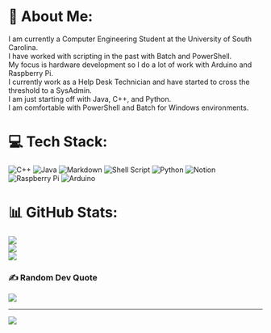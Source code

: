 # 💫 About Me:
I am currently a Computer Engineering Student at the University of South Carolina.<br>I have worked with scripting in the past with Batch and PowerShell. <br>My focus is hardware development so I do a lot of work with Arduino and Raspberry Pi.<br>I currently work as a Help Desk Technician and have started to cross the threshold to a SysAdmin.<br>I am just starting off with Java, C++, and Python. <br>I am comfortable with PowerShell and Batch for Windows environments.

# 💻 Tech Stack:
![C++](https://img.shields.io/badge/c++-%2300599C.svg?style=for-the-badge&logo=c%2B%2B&logoColor=white) ![Java](https://img.shields.io/badge/java-%23ED8B00.svg?style=for-the-badge&logo=java&logoColor=white) ![Markdown](https://img.shields.io/badge/markdown-%23000000.svg?style=for-the-badge&logo=markdown&logoColor=white) ![Shell Script](https://img.shields.io/badge/shell_script-%23121011.svg?style=for-the-badge&logo=gnu-bash&logoColor=white) ![Python](https://img.shields.io/badge/python-3670A0?style=for-the-badge&logo=python&logoColor=ffdd54) ![Notion](https://img.shields.io/badge/Notion-%23000000.svg?style=for-the-badge&logo=notion&logoColor=white) ![Raspberry Pi](https://img.shields.io/badge/-RaspberryPi-C51A4A?style=for-the-badge&logo=Raspberry-Pi) ![Arduino](https://img.shields.io/badge/-Arduino-00979D?style=for-the-badge&logo=Arduino&logoColor=white)
# 📊 GitHub Stats:
![](https://github-readme-stats.vercel.app/api?username=agboland&theme=solarized-dark&hide_border=false&include_all_commits=true&count_private=true)<br/>
![](https://github-readme-streak-stats.herokuapp.com/?user=agboland&theme=solarized-dark&hide_border=false)<br/>
![](https://github-readme-stats.vercel.app/api/top-langs/?username=agboland&theme=solarized-dark&hide_border=false&include_all_commits=true&count_private=true&layout=compact)

### ✍️ Random Dev Quote
![](https://quotes-github-readme.vercel.app/api?type=horizontal&theme=radical)

---
[![](https://visitcount.itsvg.in/api?id=agboland&icon=5&color=8)](https://visitcount.itsvg.in)

<!-- Proudly created with GPRM ( https://gprm.itsvg.in ) -->
